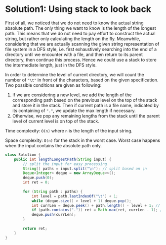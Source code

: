 # Solution1: Using stack to look back

First of all, we noticed that we do not need to know the actual string absolute path. The only thing we want to know is the length of the longest path. This means that we do not need to pay effort to construct the actual string, but rather only calculating the length on the fly. Meanwhile, considering that we are actually scanning the given string representation of file system in a DFS style, i.e. first exhaustively searching into the end of a directory until we encounter with a file, and then return to its parent directory, then continue this process. Hence we could use a stack to store the intermediate length, just in the DFS style. 

In order to determine the level of current directory, we will count the number of `"\t"` in front of the characters, based on the given specification. Two possible conditions are given as following:     
1. If we are considering a new level, we add the length of the corresponding path based on the previous level on the top of the stack and store it in the stack. Then if current path is a file name, indicated by its containing of `"."`, we update the max length if necessary. 
2. Otherwise, we pop any remaining lengths from the stack until the parent level of current level is on top of the stack.  

Time complexity: `O(n)` where `n` is the length of the input string.  

Space complexity: `O(n)` for the stack in the worst case. Worst case happens when the input contains the absolute path only. 
```Java
class Solution {
    public int lengthLongestPath(String input) {
        // split the input for easy processing
        String[] paths = input.split("\n"); // split based on \n
        Deque<Integer> deque = new ArrayDeque<>();
        deque.push(0);
        int ret = 0;
        
        for (String path : paths) {
            int level = path.lastIndexOf("\t") + 1;
            while (deque.size() > level + 1) deque.pop();
            int currLen = deque.peek() + path.length() - level + 1; // remove all \t and add /
            if (path.contains(".")) ret = Math.max(ret, currLen - 1); // if this is a file, calculate the length 
            deque.push(currLen);
        }
        
        return ret;
    }
}
```
